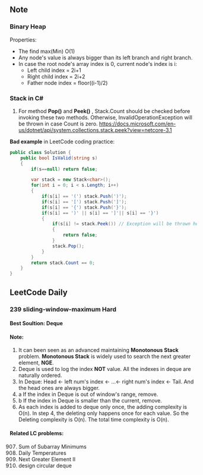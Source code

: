 ## Note

### Binary Heap
Properties:
* The find max(Min)  O(1)
* Any node's value is always bigger than its left branch and right branch.
* In case the root node's array index is 0,  current node's index is i:
	* Left child index = 2i+1
	* Right child index = 2i+2
	* Father node index = floor((i-1)/2)

### Stack in C#

1. For method **Pop()** and **Peek()** , Stack.Count should be checked before invoking these two methods. 
Otherwise, InvalidOperationException will be thrown in case Count is zero. 
https://docs.microsoft.com/en-us/dotnet/api/system.collections.stack.peek?view=netcore-3.1

**Bad example** in LeetCode coding practice:

```C#
public class Solution {
    public bool IsValid(string s) 
    {    
        if(s==null) return false;

        var stack = new Stack<char>();
        for(int i = 0; i < s.Length; i++)
        {
            if(s[i] == '(') stack.Push(')');
            if(s[i] == '[') stack.Push(']');
            if(s[i] == '{') stack.Push('}');
            if(s[i] == ')' || s[i] == ']'|| s[i] == '}')
            {
                if(s[i] != stack.Peek()) // Exception will be thrown here in some cases
                {
                    return false;
                }
                stack.Pop();                
            }
        }
        return stack.Count == 0;
    }
}
```



## LeetCode Daily

### 239 sliding-window-maximum **Hard**
#### Best Soultion: Deque
#### Note: 
1. It can been seen as an advanced maintaining **Monotonous Stack** problem. **Monotonous Stack** is widely used to search the next greater element, **NGE**.
2. Deque is used to log the index **NOT** value. All the indexes in deque are naturally ordered. 
3. In Deque: Head <- left num's index <- ...<- right num's index <- Tail. And the head ones are always bigger.
4. a If the index in Deque is out of window's range, remove. 
4. b If the index in Deque is smaller than the current, remove.
5. As each index is added to deque only once, the adding complexity is O(n). In step 4, the deleting only happens once for each value. So the Deleting complexity is O(n). The total time complexity is O(n).

#### Related LC problems:
907. Sum of Subarray Minimums
739. Daily Temperatures
503. Next Greater Element II
641. design circular deque
